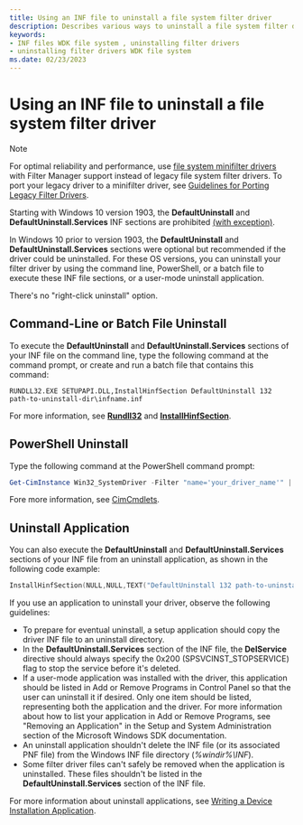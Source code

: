 ```yaml
---
title: Using an INF file to uninstall a file system filter driver
description: Describes various ways to uninstall a file system filter driver
keywords:
- INF files WDK file system , uninstalling filter drivers
- uninstalling filter drivers WDK file system
ms.date: 02/23/2023
---
```


# Using an INF file to uninstall a file system filter driver

> [!NOTE]
> For optimal reliability and performance, use [file system minifilter drivers](./filter-manager-concepts.md) with Filter Manager support instead of legacy file system filter drivers. To port your legacy driver to a minifilter driver, see [Guidelines for Porting Legacy Filter Drivers](guidelines-for-porting-legacy-filter-drivers.md).

Starting with Windows 10 version 1903, the **DefaultUninstall** and **DefaultUninstall.Services** INF sections are prohibited [(with exception)](../develop/creating-a-primitive-driver.md#legacy-compatibility).

In Windows 10 prior to version 1903, the **DefaultUninstall** and **DefaultUninstall.Services** sections were optional but recommended if the driver could be uninstalled. For these OS versions, you can uninstall your filter driver by using the command line, PowerShell, or a batch file to execute these INF file sections, or a user-mode uninstall application.

There's no "right-click uninstall" option.

## Command-Line or Batch File Uninstall

To execute the **DefaultUninstall** and **DefaultUninstall.Services** sections of your INF file on the command line, type the following command at the command prompt, or create and run a batch file that contains this command:

```Command Line
RUNDLL32.EXE SETUPAPI.DLL,InstallHinfSection DefaultUninstall 132 path-to-uninstall-dir\infname.inf
```

For more information, see [**Rundll32**](/windows-server/administration/windows-commands/rundll32) and [**InstallHinfSection**](/windows/win32/api/setupapi/nf-setupapi-installhinfsectiona).

## PowerShell Uninstall

Type the following command at the PowerShell command prompt:

```PowerShell
Get-CimInstance Win32_SystemDriver -Filter "name='your_driver_name'" | Invoke-CimMethod -MethodName Delete
```

Fore more information, see [CimCmdlets](/powershell/module/cimcmdlets).

## Uninstall Application

You can also execute the **DefaultUninstall** and **DefaultUninstall.Services** sections of your INF file from an uninstall application, as shown in the following code example:

```cpp
InstallHinfSection(NULL,NULL,TEXT("DefaultUninstall 132 path-to-uninstall-dir\infname.inf"),0);
```

If you use an application to uninstall your driver, observe the following guidelines:

* To prepare for eventual uninstall, a setup application should copy the driver INF file to an uninstall directory.
* In the **DefaultUninstall.Services** section of the INF file, the **DelService** directive should always specify the 0x200 (SPSVCINST\_STOPSERVICE) flag to stop the service before it's deleted.
* If a user-mode application was installed with the driver, this application should be listed in Add or Remove Programs in Control Panel so that the user can uninstall it if desired. Only one item should be listed, representing both the application and the driver. For more information about how to list your application in Add or Remove Programs, see "Removing an Application" in the Setup and System Administration section of the Microsoft Windows SDK documentation.
* An uninstall application shouldn't delete the INF file (or its associated PNF file) from the Windows INF file directory (*%windir%\\INF*).
* Some filter driver files can't safely be removed when the application is uninstalled. These files shouldn't be listed in the **DefaultUninstall.Services** section of the INF file.

For more information about uninstall applications, see [Writing a Device Installation Application](../install/writing-a-device-installation-application.md).
